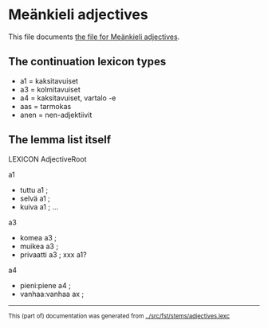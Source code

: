 # Meänkieli adjectives

This file documents [the file for Meänkieli adjectives](https://github.com/giellalt/lang-fit/blob/main/src/fst/stems/adjectives.lexc).


## The continuation lexicon types

* a1 = kaksitavuiset
* a3 = kolmitavuiset
* a4 = kaksitavuiset, vartalo -e
* aas = tarmokas
* anen = nen-adjektiivit


## The lemma list itself

 LEXICON AdjectiveRoot

a1
 * tuttu a1 ;
 * selvä a1 ;
 * kuiva a1 ;
...

a3 
 * komea a3 ;
 * muikea a3 ;
 * privaatti a3 ; xxx a1?

a4
 * pieni:piene a4 ;
 * vanhaa:vanhaa ax ;



* * *
<small>This (part of) documentation was generated from [../src/fst/stems/adjectives.lexc](http://github.com/giellalt/lang-fit/blob/main/../src/fst/stems/adjectives.lexc)</small>